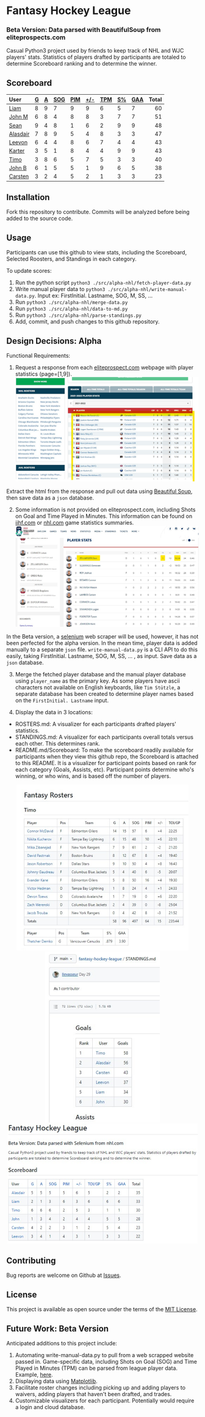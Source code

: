 # Fantasy Hockey League
### Beta Version: Data parsed with BeautifulSoup from eliteprospects.com
Casual Python3 project used by friends to keep track of NHL and WJC players' stats. Statistics of players drafted by participants are totaled to determine Scoreboard ranking and to determine the winner.
## Scoreboard
| User | [G](https://github.com/llevasseur/fantasy-hockey-league/blob/main/STANDINGS.md#user-content-goals) | [A](https://github.com/llevasseur/fantasy-hockey-league/blob/main/STANDINGS.md#user-content-assists) | [SOG](https://github.com/llevasseur/fantasy-hockey-league/blob/main/STANDINGS.md#user-content-shots-on-goal) | [PIM](https://github.com/llevasseur/fantasy-hockey-league/blob/main/STANDINGS.md#user-content-penalties-in-minutes) | [+/-](https://github.com/llevasseur/fantasy-hockey-league/blob/main/STANDINGS.md#user-content-plus--minus) | [TPM](https://github.com/llevasseur/fantasy-hockey-league/blob/main/STANDINGS.md#user-content-time-played-in-minutes) | [S%](https://github.com/llevasseur/fantasy-hockey-league/blob/main/STANDINGS.md#user-content-save-percentage) | [GAA](https://github.com/llevasseur/fantasy-hockey-league/blob/main/STANDINGS.md#user-content-goals-against-average) | Total |
| :--- | ---- | ---- | ---- | ---- | ---- | ---- | ---- | ---- |  -----: |
| [Liam](https://github.com/llevasseur/fantasy-hockey-league/blob/main/ROSTERS.md#Liam) | 8 | 9 | 7 | 9 | 9 | 6 | 5 | 7 | 60 |
| [John M](https://github.com/llevasseur/fantasy-hockey-league/blob/main/ROSTERS.md#John-M) | 6 | 8 | 4 | 8 | 8 | 3 | 7 | 7 | 51 |
| [Sean](https://github.com/llevasseur/fantasy-hockey-league/blob/main/ROSTERS.md#Sean) | 9 | 4 | 8 | 1 | 6 | 2 | 9 | 9 | 48 |
| [Alasdair](https://github.com/llevasseur/fantasy-hockey-league/blob/main/ROSTERS.md#Alasdair) | 7 | 8 | 9 | 5 | 4 | 8 | 3 | 3 | 47 |
| [Leevon](https://github.com/llevasseur/fantasy-hockey-league/blob/main/ROSTERS.md#Leevon) | 6 | 4 | 4 | 8 | 6 | 7 | 4 | 4 | 43 |
| [Karter](https://github.com/llevasseur/fantasy-hockey-league/blob/main/ROSTERS.md#Karter) | 3 | 5 | 1 | 8 | 4 | 4 | 9 | 9 | 43 |
| [Timo](https://github.com/llevasseur/fantasy-hockey-league/blob/main/ROSTERS.md#Timo) | 3 | 8 | 6 | 5 | 7 | 5 | 3 | 3 | 40 |
| [John B](https://github.com/llevasseur/fantasy-hockey-league/blob/main/ROSTERS.md#John-B) | 6 | 1 | 5 | 5 | 1 | 9 | 6 | 5 | 38 |
| [Carsten](https://github.com/llevasseur/fantasy-hockey-league/blob/main/ROSTERS.md#Carsten) | 3 | 2 | 4 | 5 | 2 | 1 | 3 | 3 | 23 |
## Installation
Fork this repository to contribute. Commits will be analyzed before being added to the source code.
## Usage
Participants can use this github to view stats, including the Scoreboard, Selected Roosters, and Standings in each category.

To update scores:
1. Run the python script `python3 ./src/alpha-nhl/fetch-player-data.py`
2. Write manual player data to `python3 ./src/alpha-nhl/write-manual-data.py`. Input ex: FirstInitial. Lastname, SOG, M, SS, ...
3. Run `python3 ./src/alpha-nhl/merge-data.py`
4. Run `python3 ./src/alpha-nhl/data-to-md.py`
5. Run `python3 ./src/alpha-nhl/parse-standings.py`
6. Add, commit, and push changes to this github repository.
## Design Decisions: Alpha
Functional Requirements:
1. Request a response from each [eliteprospect.com](https://www.eliteprospects.com/league/wjc-20/stats/2021-2022?page=1) webpage with player statistics (page=[1,9]).
<kbd>![elite prospects webpage example](/public/images/http_source.jpg)</kbd>

Extract the html from the response and pull out data using [Beautiful Soup](https://www.crummy.com/software/BeautifulSoup/bs4/doc/), then save data as a `json` database.

2. Some information is not provided on eliteprospect.com, including Shots on Goal and Time Played in Minutes. This information can be found on [iihf.com](https://www.iihf.com/en/events/2022/wm20/gamecenter/statistics/37416/5-lat-vs-can) or [nhl.com](https://www.nhl.com/gamecenter/bos-vs-nyr/2022/11/03/2022020161/recap/stats#game=2022020161,game_state=final,lock_state=final,game_tab=stats) game statistics summaries.
<kbd>![iihf stats summary webpage example](/public/images/additional_source.jpg)</kbd>

In the Beta version, a [selenium](https://selenium-python.readthedocs.io/) web scraper will be used, however, it has not been perfected for the alpha version. In the mean time, player data is added manually to a separate `json` file. `write-manual-data.py` is a CLI API to do this easily, taking FirstInitial. Lastname, SOG, M, SS, ... , as input. Save data as a `json` database.

3. Merge the fetched player database and the manual player database using `player_name` as the primary key. As some players have ascii characters not available on English keyboards, like `Tim Stützle`, a separate database has been created to determine player names based on the `FirstInitial. Lastname` input.

4. Display the data in 3 locations: 
* ROSTERS.md: A visualizer for each participants drafted players' statistics. 
* STANDINGS.md: A visualizer for each participants overall totals versus each other. This determines rank. 
* README.md/Scoreboard: To make the scoreboard readily available for participants when they view this github repo, the Scoreboard is attached to this README. It is a visualizer for participant points based on rank for each category (Goals, Assists, etc). Participant points determine who's winning, or who wins, and is based off the number of players.
<p align='center'><kbd><img src='/public/images/roster_example.jpg' width='450' /></kbd><kbd><img src='/public/images/standings_example.jpg' width='300' /></kbd><kbd><img src='/public/images/scoreboard_example.jpg' width='500' /></kbd></p>

## Contributing
Bug reports are welcome on Github at [Issues](https://github.com/llevasseur/world-juniors-2022/issues).
## License
This project is available as open source under the terms of the [MIT License](https://opensource.org/licenses/MIT).
## Future Work: Beta Version
Anticipated additions to this project include:
1. Automating write-manual-data.py to pull from a web scrapped website passed in. Game-specific data, including Shots on Goal (SOG) and Time Played in Minutes (TPM) can be parsed from league player data. Example, [here](https://www.nhl.com/stats/skaters).
2. Displaying data using [Matplotlib](https://matplotlib.org/).
3. Facilitate roster changes including picking up and adding players to waivers, adding players that haven't been drafted, and trades.
4. Customizable visualizers for each participant. Potentially would require a login and cloud database.